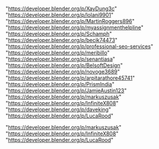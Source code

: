 "https://developer.blender.org/p/XayDung3c"
"https://developer.blender.org/p/lolani9901"
"https://developer.blender.org/p/MartinRoggers896"
"https://developer.blender.org/p/myassignmenthelpline"
"https://developer.blender.org/p/Schamph"
"https://developer.blender.org/p/becik74473"
"https://developer.blender.org/p/professional-seo-services"
"https://developer.blender.org/p/meribillo"
"https://developer.blender.org/p/senantiasa"
"https://developer.blender.org/p/BelsoftDesign"
"https://developer.blender.org/p/novoge3689"
"https://developer.blender.org/p/arpitarathore45741"
"https://developer.blender.org/p/PrismIndia"
"https://developer.blender.org/p/JamieAustin123"
"https://developer.blender.org/p/markuszusak"
"https://developer.blender.org/p/InfiniteX808"
"https://developer.blender.org/p/daveking"
"https://developer.blender.org/p/LucaRood"
 
"https://developer.blender.org/p/markuszusak"
"https://developer.blender.org/p/InfiniteX808"
"https://developer.blender.org/p/LucaRood"
 
